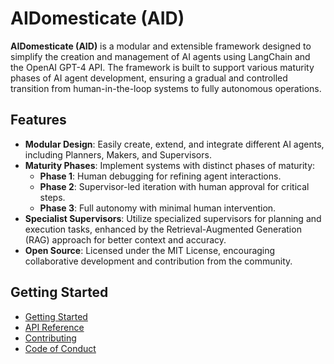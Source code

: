 # AIDomesticate (AID)

**AIDomesticate (AID)** is a modular and extensible framework designed to simplify the creation and management of AI agents using LangChain and the OpenAI GPT-4 API. The framework is built to support various maturity phases of AI agent development, ensuring a gradual and controlled transition from human-in-the-loop systems to fully autonomous operations.

## Features

- **Modular Design**: Easily create, extend, and integrate different AI agents, including Planners, Makers, and Supervisors.
- **Maturity Phases**: Implement systems with distinct phases of maturity:
  - **Phase 1**: Human debugging for refining agent interactions.
  - **Phase 2**: Supervisor-led iteration with human approval for critical steps.
  - **Phase 3**: Full autonomy with minimal human intervention.
- **Specialist Supervisors**: Utilize specialized supervisors for planning and execution tasks, enhanced by the Retrieval-Augmented Generation (RAG) approach for better context and accuracy.
- **Open Source**: Licensed under the MIT License, encouraging collaborative development and contribution from the community.

## Getting Started

- [Getting Started](getting_started.md)
- [API Reference](api_reference.md)
- [Contributing](CONTRIBUTING.md)
- [Code of Conduct](CODE_OF_CONDUCT.md)
